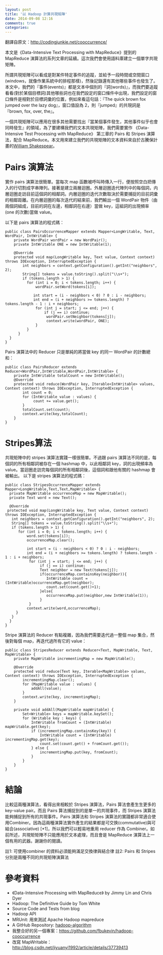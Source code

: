 ```yaml
---
layout: post
title: '以 Hadoop 計算共現矩陣'
date: 2014-09-08 12:16
comments: true
categories: 
---
```

翻譯自原文：http://codingjunkie.net/cooccurrence/

本文是《Data-Intensive Text Processing with MapReduce》提到的 MapReduce 演算法的系列文章的延續。這次我們會使用語料庫建立一個單字共現矩陣。

所謂共現矩陣可以看成是對某件特定事件的追蹤，並給予一段時間或空間窗口(windows，就像作業系統中的排程那樣)，然後記錄還有其他哪些事件也發生了。本文中，我們的『事件(events)』都是文本中個別的『詞(words)』，而我們要追蹤看看(對於某個目標詞)其他哪些詞也在我們設定的窗口條件中出現，我們設定的窗口條件是相對於目標詞彙的位置，例如來看這句話：『The quick brown fox jumped over the lazy dog』，窗口值設為 2，則『jumped』的共現詞是『brown, fox, over, the』。

一個共現矩陣可以應用在很多其他需要找出『當某個事件發生，其他事件似乎也會同時發生』的領域，為了要建構我們的文本共現矩陣，我們需要實作 《Data-Intensive Test Processing with MapReduce》 第三章的 Pairs 和 Stripes 演算法，配合 MapReduce。本文用來建立我們的共現矩陣的文本資料來自於古騰保計畫的[William Shakespear](http://www.gutenberg.org/ebooks/100)。

Pairs 演算法
===

實作 pairs 演算法很簡單。當每次 map 函數被呼叫時傳入一行，便按照空白把傳入的行切割成字串陣列。接著是建立兩層迴圈。外層迴圈迭代陣列中的每個詞，内層迴圈走訪目前這個詞的相鄰詞。内層迴圈的迭代次數取決於需要捕捉的目前詞彙的相鄰距離。在内層迴圈的每次迭代的結束前，我們輸出一個 WordPair 物件（由兩個詞組成，目前的詞在左邊，相鄰詞在右邊）當做 key，這組詞的出現頻率 (one 的次數)當做 value。

以下是 pairs 演算法的程式碼：
```
public class PairsOccurrenceMapper extends Mapper<LongWritable, Text, WordPair, IntWritable> {
    private WordPair wordPair = new WordPair();
    private IntWritable ONE = new IntWritable(1);

    @Override
    protected void map(LongWritable key, Text value, Context context) throws IOException, InterruptedException {
        int neighbors = context.getConfiguration().getInt("neighbors", 2);
        String[] tokens = value.toString().split("\\s+");
        if (tokens.length > 1) {
          for (int i = 0; i < tokens.length; i++) {
              wordPair.setWord(tokens[i]);

             int start = (i - neighbors < 0) ? 0 : i - neighbors;
             int end = (i + neighbors >= tokens.length) ? tokens.length - 1 : i + neighbors;
              for (int j = start; j <= end; j++) {
                  if (j == i) continue;
                   wordPair.setNeighbor(tokens[j]);
                   context.write(wordPair, ONE);
              }
          }
      }
  }
}
```
Pairs 演算法中的 Reducer 只是單純的將當做 key 的同一 WordPair 的計數總和：
```
public class PairsReducer extends Reducer<WordPair,IntWritable,WordPair,IntWritable> {
    private IntWritable totalCount = new IntWritable();
    @Override
    protected void reduce(WordPair key, Iterable<IntWritable> values, Context context) throws IOException, InterruptedException {
        int count = 0;
        for (IntWritable value : values) {
             count += value.get();
        }
        totalCount.set(count);
        context.write(key,totalCount);
    }
}
```

Stripes算法
===

共現矩陣中的 stripes 演算法實踐一樣很簡單。不過跟 pairs 演算法不同的是，每個詞的所有相鄰詞被存在一個 hashmap 中，以此相鄰詞 key，詞的出現頻率為 value。當迴圈走訪完每個詞的所有相鄰詞後，這個詞和跟他有關的 hashmap 會被輸出。
以下是 stripes 演算法的程式碼：
```
public class StripesOccurrenceMapper extends Mapper<LongWritable,Text,Text,MapWritable> {
  private MapWritable occurrenceMap = new MapWritable();
  private Text word = new Text();

  @Override
 protected void map(LongWritable key, Text value, Context context) throws IOException, InterruptedException {
   int neighbors = context.getConfiguration().getInt("neighbors", 2);
   String[] tokens = value.toString().split("\\s+");
   if (tokens.length > 1) {
      for (int i = 0; i < tokens.length; i++) {
          word.set(tokens[i]);
          occurrenceMap.clear();

          int start = (i - neighbors < 0) ? 0 : i - neighbors;
          int end = (i + neighbors >= tokens.length) ? tokens.length - 1 : i + neighbors;
           for (int j = start; j <= end; j++) {
                if (j == i) continue;
                Text neighbor = new Text(tokens[j]);
                if(occurrenceMap.containsKey(neighbor)){
                   IntWritable count = (IntWritable)occurrenceMap.get(neighbor);
                   count.set(count.get()+1);
                }else{
                   occurrenceMap.put(neighbor,new IntWritable(1));
                }
           }
          context.write(word,occurrenceMap);
     }
   }
  }
}
```

Stripe 演算法的 Reducer 有點複雜，因為我們需要迭代過一整個 map 集合，然後對每個 map，再迭代過所有它的 value：
```
public class StripesReducer extends Reducer<Text, MapWritable, Text, MapWritable> {
    private MapWritable incrementingMap = new MapWritable();

    @Override
    protected void reduce(Text key, Iterable<MapWritable> values, Context context) throws IOException, InterruptedException {
        incrementingMap.clear();
        for (MapWritable value : values) {
            addAll(value);
        }
        context.write(key, incrementingMap);
    }

    private void addAll(MapWritable mapWritable) {
        Set<Writable> keys = mapWritable.keySet();
        for (Writable key : keys) {
            IntWritable fromCount = (IntWritable) mapWritable.get(key);
            if (incrementingMap.containsKey(key)) {
                IntWritable count = (IntWritable) incrementingMap.get(key);
                count.set(count.get() + fromCount.get());
            } else {
                incrementingMap.put(key, fromCount);
            }
        }
    }
}
```

結論
===

比較這兩種演算法，看得出來相較於 Stripes 演算法，Pairs 算法會產生生更多的 key-value pair。而且 Pairs 算法捕捉到的是單一的共現事件，而 Stripes 演算法能夠捕捉到所有的共現事件。Pairs 演算法和 Stripes 演算法的實踐都非常適合使用Combiner。因為這兩種演算法實作產生的結果都是可交换(commutative)與可結合(associative) [*1]，所以我們可以輕易地重用 reducer 作為 Combiner。如前所述，共現矩矩陣不只能應用於文本處理，而且會是 MapReduce 演算法上一個有用的武器。謝謝你的閱讀。

註1: 可使用combiner 的資料必須能夠滿足交換律與結合律
註2: Pairs 和 Stripes 分別是兩種不同的共現矩陣演算法

參考資料
===

* 《Data-Intensive Processing with MapReduce》 by Jimmy Lin and Chris Dyer
* Hadoop: The Definitive Guide by Tom White
* Source Code and Tests from blog
* Hadoop API
* MRUnit: 用來測試 Apache Hadoop mapreduce
* A GitHub Repository: [hadoop-algorithm](https://github.com/bbejeck/hadoop-algorithms/tree/master/src/bbejeck/mapred/coocurrance)
* 我整合好的另一個專案：https://github.com/fbukevin/hadoop-cooccurrence
* 改寫 MapWritable：http://blog.csdn.net/jiyuanyi1992/article/details/37739413
